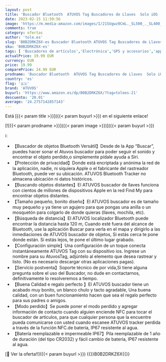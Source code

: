 ```yaml
---
layout: post
title: 'Buscador Bluetooth  ATUVOS Tag Buscadores de Llaves  Solo iOS   Localizador de Objetos para Llaves  Billeteras  Equipaje  Rango de hasta 120m  Compatible con Buscar Apple  Batería Reemplazable 1-Pack '
date: 2023-02-15 11:59:56
image: 'https://m.media-amazon.com/images/I/21SUgwz0CmL._SL500_._SL400_.jpg'
comments: true
category: ofertas
author: 'tole.es'
slug: 'B0B2DRKZ6X-es Buscador Bluetooth ATUVOS Tag Buscadores de Llaves Solo...'
sku: 'B0B2DRKZ6X-es'
tags: [ 'Buscadores de artículos','Electrónica','GPS y accesorios','apple','atuvos','🇪🇸', ]
actualPrice: 19.99 EUR
currency: EUR
price: 19.99
comparePrice: 24.99 EUR
prodname: 'Buscador Bluetooth  ATUVOS Tag Buscadores de Llaves  Solo iOS   Localizador de Objetos para Llaves  Billeteras  Equipaje  Rango de hasta 120m  Compatible con Buscar Apple  Batería Reemplazable 1-Pack '
country: 'es'
flag: '🇪🇸'
brand: 'ATUVOS'
buyurl: 'https://www.amazon.es/dp/B0B2DRKZ6X/?tag=tolees-21'
descuento: '20.01'
average: '24.2757142857143'
---
```


Está [{{< param title >}}]({{< param buyurl >}}) en el siguiente enlace!

[![{{< param prodname >}}]({{< param image >}})]({{< param buyurl >}})

ℹ️:

- 【Buscador de objetos Bluetooth Versátil】Desde de la App “Buscar”, puedes hacer sonar el Atuvos buscador para poder seguir el sonido y encontrar el objeto perdido,o simplemente pídale ayuda a Siri.
- 【Protección de privacidad】Donde está encriptada y anónima la red de la aplicación, nadie, ni siquiera Apple o el fabricante del rastreador Bluetooth, puede ver su ubicación. ATUVOS Bluetooth Tracker no almacena ubicación ni datos históricos.
- 【Buscando objetos distantes】El ATUVOS buscador de llaves funciona con cientos de millones de dispositivos Apple en la red Find My para encontrar objetos distantes.
- 【Tamaño pequeño, bonito diseño】El ATUVOS buscador es de tamaño muy pequeño y ya tiene un agujero para que pongas una anilla o un mosquetón para colgarlo de donde quieras (llaves, mochila, etc).
- 【Búsqueda de distancia】El ATUVOS localizador Bluetooth puede encontrar la distancia hasta 120 m, Cuando esté fuera del alcance de Bluetooth, use la aplicación Buscar para verla en el mapa y dirigirlo a las inmediaciones de ATUVOS buscador de objetos, Si estás cerca te pone donde están. Si estás lejos, te pone el último lugar grabado.
- 【Configuración simple】Una configuración de un toque conecta instantáneamente ATUVOS Tag con su dispositivo ios. Ingrese un nombre para su AtuvosTag, adjúntelo al elemento que desea rastrear y listo. (No es necesario descargar otras aplicaciones pagas).
- 【Servicio postventa】Soporte técnico de por vida,Si tiene alguna pregunta sobre el uso del Buscador, no dude en contactarnos, definitivamente lo resolveremos a tiempo.
- 【Buena Calidad e regalo perfecto 】El ATUVOS buscador tiene un acabado muy bonito, un blanco chulo y tacto agradable, Una buena calidad, con un buen funcionamiento hacen que sea el regalo perfecto para sus padres o amigos.
- 【Modo perdido】Se puede poner el modo perdido y agregar información de contacto cuando alguien enciende NFC para tocar el buscador de artículos, para que cualquier persona que la encuentre pueda comunicarse con usted cuando escanee ATUVOS tracker perdida a través de la función NFC.de batería, IP67 resistente al agua.
- 【Batería reemplazable e impermeable IP67】Pila reemplazable de 1 año de duración (del tipo CR2032) y fácil cambio de batería, IP67 resistente al agua.

[🛒 Ver la oferta!!]({{< param buyurl >}})
{{<world>}}B0B2DRKZ6X{{</world>}}
